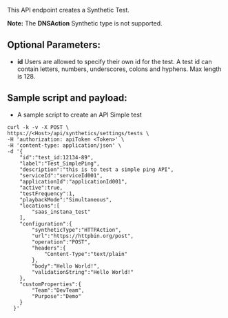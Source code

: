 This API endpoint creates a Synthetic Test.

**Note:** The **DNSAction** Synthetic type is not supported.

## Optional Parameters:

- **id** Users are allowed to specify their own id for the test. A test id can contain letters, numbers, underscores, colons and hyphens. Max length is 128.

## Sample script and payload: 
- A sample script to create an API Simple test

```
curl -k -v -X POST \
https://<Host>/api/synthetics/settings/tests \
-H 'authorization: apiToken <Token>' \
-H 'content-type: application/json' \
-d '{
    "id":"test_id:12134-89",
    "label":"Test_SimplePing",
    "description":"this is to test a simple ping API",
    "serviceId":"serviceId001",
    "applicationId":"applicationId001",
    "active":true,
    "testFrequency":1,
    "playbackMode":"Simultaneous",
    "locations":[
        "saas_instana_test"
    ],
    "configuration":{
        "syntheticType":"HTTPAction",
        "url":"https://httpbin.org/post",
        "operation":"POST",
        "headers":{
            "Content-Type":"text/plain"
        },
        "body":"Hello World!",
        "validationString":"Hello World!"
    },
    "customProperties":{
        "Team":"DevTeam",
        "Purpose":"Demo"
    }
  }'
```